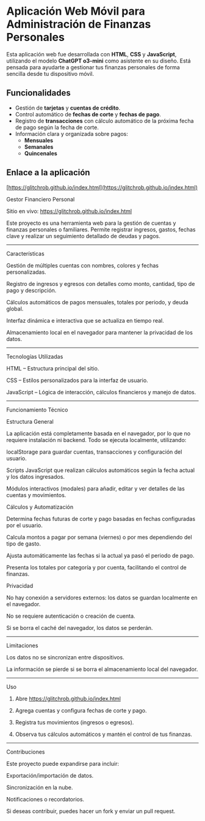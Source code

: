 # Aplicación Web Móvil para Administración de Finanzas Personales

Esta aplicación web fue desarrollada con **HTML**, **CSS** y **JavaScript**, utilizando el modelo **ChatGPT o3-mini** como asistente en su diseño. Está pensada para ayudarte a gestionar tus finanzas personales de forma sencilla desde tu dispositivo móvil.

## Funcionalidades

- Gestión de **tarjetas** y **cuentas de crédito**.
- Control automático de **fechas de corte** y **fechas de pago**.
- Registro de **transacciones** con cálculo automático de la próxima fecha de pago según la fecha de corte.
- Información clara y organizada sobre pagos:
  - **Mensuales**
  - **Semanales**
  - **Quincenales**

## Enlace a la aplicación

[https://glitchrob.github.io/index.html](https://glitchrob.github.io/index.html)

Gestor Financiero Personal

Sitio en vivo: https://glitchrob.github.io/index.html

Este proyecto es una herramienta web para la gestión de cuentas y finanzas personales o familiares. Permite registrar ingresos, gastos, fechas clave y realizar un seguimiento detallado de deudas y pagos.


---

Características

Gestión de múltiples cuentas con nombres, colores y fechas personalizadas.

Registro de ingresos y egresos con detalles como monto, cantidad, tipo de pago y descripción.

Cálculos automáticos de pagos mensuales, totales por periodo, y deuda global.

Interfaz dinámica e interactiva que se actualiza en tiempo real.

Almacenamiento local en el navegador para mantener la privacidad de los datos.



---

Tecnologías Utilizadas

HTML – Estructura principal del sitio.

CSS – Estilos personalizados para la interfaz de usuario.

JavaScript – Lógica de interacción, cálculos financieros y manejo de datos.



---

Funcionamiento Técnico

Estructura General

La aplicación está completamente basada en el navegador, por lo que no requiere instalación ni backend. Todo se ejecuta localmente, utilizando:

localStorage para guardar cuentas, transacciones y configuración del usuario.

Scripts JavaScript que realizan cálculos automáticos según la fecha actual y los datos ingresados.

Módulos interactivos (modales) para añadir, editar y ver detalles de las cuentas y movimientos.


Cálculos y Automatización

Determina fechas futuras de corte y pago basadas en fechas configuradas por el usuario.

Calcula montos a pagar por semana (viernes) o por mes dependiendo del tipo de gasto.

Ajusta automáticamente las fechas si la actual ya pasó el periodo de pago.

Presenta los totales por categoría y por cuenta, facilitando el control de finanzas.


Privacidad

No hay conexión a servidores externos: los datos se guardan localmente en el navegador.

No se requiere autenticación o creación de cuenta.

Si se borra el caché del navegador, los datos se perderán.



---

Limitaciones

Los datos no se sincronizan entre dispositivos.

La información se pierde si se borra el almacenamiento local del navegador.



---

Uso

1. Abre https://glitchrob.github.io/index.html


2. Agrega cuentas y configura fechas de corte y pago.


3. Registra tus movimientos (ingresos o egresos).


4. Observa tus cálculos automáticos y mantén el control de tus finanzas.




---

Contribuciones

Este proyecto puede expandirse para incluir:

Exportación/importación de datos.

Sincronización en la nube.

Notificaciones o recordatorios.


Si deseas contribuir, puedes hacer un fork y enviar un pull request.
